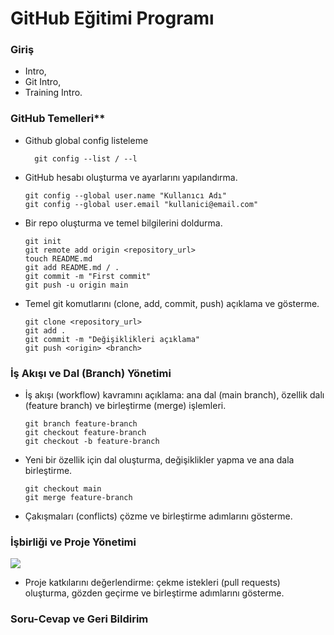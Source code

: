 # **GitHub Eğitimi Programı**

### **Giriş**
-   Intro,
-   Git Intro,
-   Training Intro.

### GitHub Temelleri**

- Github global config listeleme

        git config --list / --l

-   GitHub hesabı oluşturma ve ayarlarını yapılandırma.

        git config --global user.name "Kullanıcı Adı"
        git config --global user.email "kullanici@email.com"

-   Bir repo oluşturma ve temel bilgilerini doldurma.

	    git init 
        git remote add origin <repository_url>
        touch README.md
        git add README.md / .
        git commit -m "First commit"
        git push -u origin main

-   Temel git komutlarını (clone, add, commit, push) açıklama ve gösterme.

        git clone <repository_url>
        git add .
        git commit -m "Değişiklikleri açıklama"
        git push <origin> <branch>

### İş Akışı ve Dal (Branch) Yönetimi

-   İş akışı (workflow) kavramını açıklama: ana dal (main branch), özellik dalı (feature branch) ve birleştirme (merge) işlemleri.

        git branch feature-branch
        git checkout feature-branch
        git checkout -b feature-branch

-   Yeni bir özellik için dal oluşturma, değişiklikler yapma ve ana dala birleştirme.

        git checkout main
        git merge feature-branch

-   Çakışmaları (conflicts) çözme ve birleştirme adımlarını gösterme.

### İşbirliği ve Proje Yönetimi

![](https://miro.medium.com/v2/resize:fit:1400/format:webp/1*dRtIbjRK64BCbXzT7f_rPw.png)

-   Proje katkılarını değerlendirme: çekme istekleri (pull requests) oluşturma, gözden geçirme ve birleştirme adımlarını gösterme.

### Soru-Cevap ve Geri Bildirim
